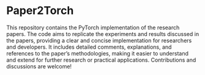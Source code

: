 # Paper2Torch
This repository contains the PyTorch implementation of the research papers. The code aims to replicate the experiments and results discussed in the papers, providing a clear and concise implementation for researchers and developers. It includes detailed comments, explanations, and references to the paper’s methodologies, making it easier to understand and extend for further research or practical applications. Contributions and discussions are welcome!

